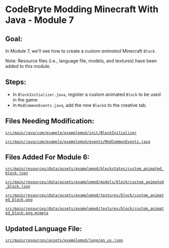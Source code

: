 # CodeBryte Modding Minecraft With Java - Module 7

## Goal:
In Module 7, we'll see how to create a custom *animated* Minecraft `Block`.

Note: Resource files (i.e., language file, models, and textures) have been added to this module.  

## Steps:
* In `BlockInitializer.java`, register a custom animated `Block` to be used in the game.
* In `ModCommonEvents.java`, add the new `Block`s to the creative tab.

## Files Needing Modification:

[`src/main/java/com/example/examplemod/init/BlockInitializer`](https://github.com/codebryte/codeBryteMod01/blob/MODULE_07_BEGIN/src/main/java/com/example/examplemod/init/BlockInitializer.java)

[`src/main/java/com/example/examplemod/events/ModCommonEvents.java`](https://github.com/codebryte/codeBryteMod01/blob/MODULE_07_BEGIN/src/main/java/com/example/examplemod/events/ModCommonEvents.java)

## Files Added For Module 6:

[`src/main/resources/data/assets/examplemod/blockstates/custom_animated_block.json`](https://github.com/codebryte/codeBryteMod01/blob/MODULE_07_BEGIN/src/main/resources/assets/examplemod/blockstates/custom_animation_block.json)

[`src/main/resources/data/assets/examplemod/models/block/custom_animated_block.json`](https://github.com/codebryte/codeBryteMod01/blob/MODULE_07_BEGIN/src/main/resources/assets/examplemod/models/block/custom_animation_block.json)

[`src/main/resources/data/assets/examplemod/textures/block/custom_animated_block.png`](https://github.com/codebryte/codeBryteMod01/blob/MODULE_07_BEGIN/src/main/resources/assets/examplemod/textures/block/custom_animation_block.png)

[`src/main/resources/data/assets/examplemod/textures/block/custom_animated_block.png.mcmeta`](https://github.com/codebryte/codeBryteMod01/blob/MODULE_07_BEGIN/src/main/resources/assets/examplemod/textures/block/custom_animation_block.png.mcmeta)

## Updated Language File:

[`src/main/resources/assets/examplemod/lang/en_us.json`](https://github.com/codebryte/codeBryteMod01/blob/MODULE_07_BEGIN/src/main/resources/assets/examplemod/lang/en_us.json)

